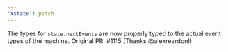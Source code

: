 ```yaml
---
'xstate': patch
---
```


The types for `state.nextEvents` are now properly typed to the actual event types of the machine. Original PR: #1115 (Thanks @alexreardon!)
